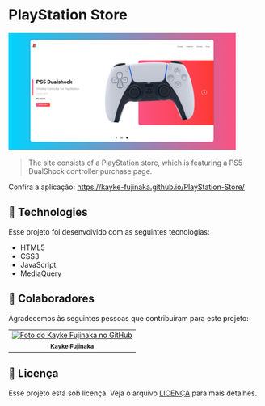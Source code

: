 # PlayStation Store

<img src="./img/PlayStation.png" width="450px" alt="PlayStation Store Page">

>  The site consists of a PlayStation store, which is featuring a PS5 DualShock controller purchase page.

Confira a aplicação: https://kayke-fujinaka.github.io/PlayStation-Store/

## 🚀 Technologies

Esse projeto foi desenvolvido com as seguintes tecnologias:

- HTML5
- CSS3
- JavaScript
- MediaQuery

## 🤝 Colaboradores

Agradecemos às seguintes pessoas que contribuíram para este projeto:

<table>
  <tr>
    <td align="center">
      <a href="#">
        <img src="https://avatars.githubusercontent.com/u/98772000?s=400&u=80de9af672be7f75cc7a546838552cf63d5b82fe&v=4" width="100px;" alt="Foto do Kayke Fujinaka no GitHub"/><br>
        <sub>
          <b>Kayke Fujinaka</b>
        </sub>
      </a>
    </td>
  </tr>
</table>

## 📝 Licença

Esse projeto está sob licença. Veja o arquivo [LICENÇA](LICENSE.md) para mais detalhes.

